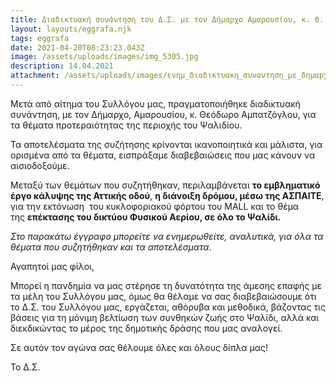 ```yaml
---
title: Διαδικτυακή συνάντηση του Δ.Σ. με τον Δήμαρχο Αμαρουσίου, κ. Θ. Αμπατζόγλου
layout: layouts/eggrafa.njk
tags: eggrafa
date: 2021-04-20T08:23:23.043Z
image: /assets/uploads/images/img_5305.jpg
description: 14.04.2021
attachment: /assets/uploads/images/ενημ_διαδικτυακη_συναντηση_με_δημαpχο_140421.pdf
---
```

<!--StartFragment-->

Μετά από αίτημα του Συλλόγου μας, πραγματοποιήθηκε διαδικτυακή συνάντηση, με τον Δήμαρχο, Αμαρουσίου, κ. Θεόδωρο Αμπατζόγλου, για τα θέματα προτεραιότητας της περιοχής του Ψαλιδίου. 

Τα αποτελέσματα της συζήτησης κρίνονται ικανοποιητικά και μάλιστα, για ορισμένα από τα θέματα, εισπράξαμε διαβεβαιώσεις που μας κάνουν να αισιοδοξούμε.

Μεταξύ των θεμάτων που συζητήθηκαν, περιλαμβάνεται **το εμβληματικό έργο κάλυψης της Αττικής οδού**, **η διάνοιξη δρόμου, μέσω της ΑΣΠΑΙΤΕ**, για την εκτόνωση  του κυκλοφοριακού φόρτου του MALL και το θέμα της **επέκτασης του δικτύου Φυσικού Αερίου, σε όλο το Ψαλίδι.**

*Στο παρακάτω έγγραφο μπορείτε να ενημερωθείτε, αναλυτικά, για όλα τα θέματα που συζητήθηκαν και τα αποτελέσματα*.

Αγαπητοί μας φίλοι,

Μπορεί η πανδημία να μας στέρησε τη δυνατότητα της άμεσης επαφής με τα μέλη του Συλλόγου μας, όμως θα θέλαμε να σας διαβεβαιώσουμε ότι το Δ.Σ. του Συλλόγου μας, εργάζεται, αθόρυβα και μεθοδικά, βάζοντας τις βάσεις για τη μόνιμη βελτίωση των συνθηκών ζωής στο Ψαλίδι, αλλά και διεκδικώντας το μέρος της δημοτικής δράσης που μας αναλογεί. 

Σε αυτόν τον αγώνα σας θέλουμε όλες και όλους δίπλα μας!

Το Δ.Σ. 

<!--EndFragment-->